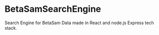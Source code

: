 # BetaSamSearchEngine

Search Engine for BetaSam Data made in React and node.js Express tech stack.

